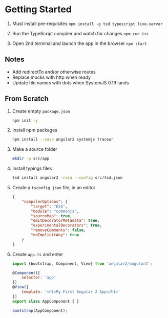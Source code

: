 # Getting Started

1. Must install pre-requisites `npm install -g tsd typescript live-server`

1. Run the TypeScript compiler and watch for changes `npm run tsc`

1. Open 2nd terminal and launch the app in the browser `npm start`

## Notes

- Add redirectTo and/or otherwise routes
- Replace mocks with http when ready
- Update file names with dots when SystemJS 0.19 lands


## From Scratch


1. Create empty `package.json`

	```bash
	npm init -y
	```

1. Install npm packages

	```bash
	npm install --save angular2 systemjs traceur
	```

1. Make a source folder

	```bash
	mkdir -p src/app
	```

1. Install typings files

	```bash
	tsd install angular2 -rosa --config src/tsd.json
	```

1. Create a `tsconfig.json` file, in an editor

	```json
	{
		"compilerOptions": {
			"target": "ES5",
			"module": "commonjs",
			"sourceMap": true,
			"emitDecoratorMetadata": true,
			"experimentalDecorators": true,
			"removeComments": false,
			"noImplicitAny": true
		}
	}
	```

1. Create `app.ts` and enter

	```javascript
	import {bootstrap, Component, View} from 'angular2/angular2';

	@Component({
		selector: 'app'
	})
	@View({
		template: '<h1>My First Angular 2 App</h1>'
	})
	export class AppComponent { }

	bootstrap(AppComponent);
	```
